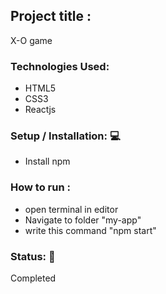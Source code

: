 <h2>Project title :</h2>
<p>X-O game</p>
<h3>Technologies Used: </h3>
<ul>
<li>HTML5</li>
<li>CSS3</li>
<li>Reactjs</li>
</ul>
<h3>Setup / Installation: 💻</h3>
<ul>
<li>Install npm</li>
</ul>
<h3>How to run :</h3>
<ul>
<li>open terminal in editor</li>
<li>Navigate to folder "my-app"</li>
<li>write this command "npm start"</li>
</ul>
<h3>Status: 📶</h3>
<p>Completed</p>
